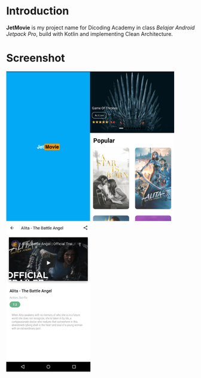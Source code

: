 Introduction
============

**JetMovie** is my project name for Dicoding Academy in class *Belajar Android Jetpack Pro*,
build with Kotlin and implementing Clean Architecture.

Screenshot
==========
<img src="screenshots/Splashscreen.png" height="400" alt="Screenshot Splash Screen JetMovie"/><img src="screenshots/Homescreen.png" height="400" alt="Screenshot Splash Screen JetMovie"/><img src="screenshots/Detailscreen.png" height="400" alt="Screenshot Splash Screen JetMovie"/>